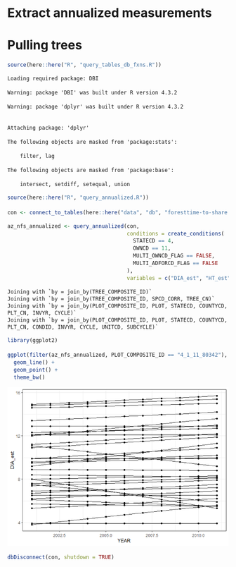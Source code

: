 # Extract annualized measurements

# Pulling trees

``` r
source(here::here("R", "query_tables_db_fxns.R"))
```

    Loading required package: DBI

    Warning: package 'DBI' was built under R version 4.3.2

    Warning: package 'dplyr' was built under R version 4.3.2


    Attaching package: 'dplyr'

    The following objects are masked from 'package:stats':

        filter, lag

    The following objects are masked from 'package:base':

        intersect, setdiff, setequal, union

``` r
source(here::here("R", "query_annualized.R"))

con <- connect_to_tables(here::here("data", "db", "foresttime-to-share.duckdb"))
```

``` r
az_nfs_annualized <- query_annualized(con,
                                      conditions = create_conditions(
                                        STATECD == 4,
                                        OWNCD == 11,
                                        MULTI_OWNCD_FLAG == FALSE,
                                        MULTI_ADFORCD_FLAG == FALSE
                                      ),
                                      variables = c("DIA_est", "HT_est", "ACTUALHT_est", "YEAR", "ADFORCD", "SPCD_CORR", "SPCD_FLAG"))
```

    Joining with `by = join_by(TREE_COMPOSITE_ID)`
    Joining with `by = join_by(TREE_COMPOSITE_ID, SPCD_CORR, TREE_CN)`
    Joining with `by = join_by(PLOT_COMPOSITE_ID, PLOT, STATECD, COUNTYCD, PLT_CN, INVYR, CYCLE)`
    Joining with `by = join_by(PLOT_COMPOSITE_ID, PLOT, STATECD, COUNTYCD, PLT_CN, CONDID, INVYR, CYCLE, UNITCD, SUBCYCLE)`

``` r
library(ggplot2)

ggplot(filter(az_nfs_annualized, PLOT_COMPOSITE_ID == "4_1_11_80342"), aes(YEAR, DIA_est, group = TREE_COMPOSITE_ID)) +
  geom_line() +
  geom_point() +
  theme_bw()
```

![](annualized_from_db_files/figure-commonmark/unnamed-chunk-3-1.png)

``` r
dbDisconnect(con, shutdown = TRUE)
```
